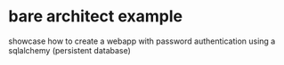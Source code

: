 # bare architect example
showcase how to create a webapp with password authentication using a sqlalchemy (persistent database)
